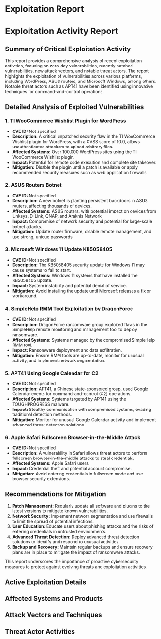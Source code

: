 # Exploitation Report

# Exploitation Activity Report

## Summary of Critical Exploitation Activity

This report provides a comprehensive analysis of recent exploitation activities, focusing on zero-day vulnerabilities, recently patched vulnerabilities, new attack vectors, and notable threat actors. The report highlights the exploitation of vulnerabilities across various platforms, including WordPress, ASUS routers, and Microsoft Windows, among others. Notable threat actors such as APT41 have been identified using innovative techniques for command-and-control operations.

## Detailed Analysis of Exploited Vulnerabilities

### 1. **TI WooCommerce Wishlist Plugin for WordPress**
- **CVE ID:** Not specified
- **Description:** A critical unpatched security flaw in the TI WooCommerce Wishlist plugin for WordPress, with a CVSS score of 10.0, allows unauthenticated attackers to upload arbitrary files.
- **Affected Systems:** Over 100,000 WordPress sites using the TI WooCommerce Wishlist plugin.
- **Impact:** Potential for remote code execution and complete site takeover.
- **Mitigation:** Disable the plugin until a patch is available or apply recommended security measures such as web application firewalls.

### 2. **ASUS Routers Botnet**
- **CVE ID:** Not specified
- **Description:** A new botnet is planting persistent backdoors in ASUS routers, affecting thousands of devices.
- **Affected Systems:** ASUS routers, with potential impact on devices from Linksys, D-Link, QNAP, and Araknis Network.
- **Impact:** Compromise of network security and potential for large-scale botnet attacks.
- **Mitigation:** Update router firmware, disable remote management, and use strong, unique passwords.

### 3. **Microsoft Windows 11 Update KB5058405**
- **CVE ID:** Not specified
- **Description:** The KB5058405 security update for Windows 11 may cause systems to fail to start.
- **Affected Systems:** Windows 11 systems that have installed the KB5058405 update.
- **Impact:** System instability and potential denial of service.
- **Mitigation:** Avoid installing the update until Microsoft releases a fix or workaround.

### 4. **SimpleHelp RMM Tool Exploitation by DragonForce**
- **CVE ID:** Not specified
- **Description:** DragonForce ransomware group exploited flaws in the SimpleHelp remote monitoring and management tool to deploy ransomware.
- **Affected Systems:** Systems managed by the compromised SimpleHelp RMM tool.
- **Impact:** Ransomware deployment and data exfiltration.
- **Mitigation:** Ensure RMM tools are up-to-date, monitor for unusual activity, and implement network segmentation.

### 5. **APT41 Using Google Calendar for C2**
- **CVE ID:** Not specified
- **Description:** APT41, a Chinese state-sponsored group, used Google Calendar events for command-and-control (C2) operations.
- **Affected Systems:** Systems targeted by APT41 using the TOUGHPROGRESS malware.
- **Impact:** Stealthy communication with compromised systems, evading traditional detection methods.
- **Mitigation:** Monitor for unusual Google Calendar activity and implement advanced threat detection solutions.

### 6. **Apple Safari Fullscreen Browser-in-the-Middle Attack**
- **CVE ID:** Not specified
- **Description:** A vulnerability in Safari allows threat actors to perform fullscreen browser-in-the-middle attacks to steal credentials.
- **Affected Systems:** Apple Safari users.
- **Impact:** Credential theft and potential account compromise.
- **Mitigation:** Avoid entering credentials in fullscreen mode and use browser security extensions.

## Recommendations for Mitigation

1. **Patch Management:** Regularly update all software and plugins to the latest versions to mitigate known vulnerabilities.
2. **Network Security:** Implement network segmentation and use firewalls to limit the spread of potential infections.
3. **User Education:** Educate users about phishing attacks and the risks of entering credentials in untrusted environments.
4. **Advanced Threat Detection:** Deploy advanced threat detection solutions to identify and respond to unusual activities.
5. **Backup and Recovery:** Maintain regular backups and ensure recovery plans are in place to mitigate the impact of ransomware attacks.

This report underscores the importance of proactive cybersecurity measures to protect against evolving threats and exploitation activities.

## Active Exploitation Details



## Affected Systems and Products



## Attack Vectors and Techniques



## Threat Actor Activities

 